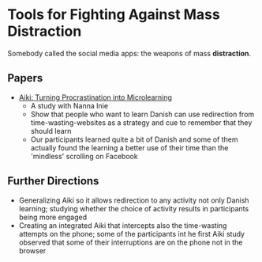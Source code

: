 # Tools for Fighting Against Mass Distraction

Somebody called the social media apps: the weapons of mass **distraction**. 

## Papers
- [Aiki: Turning Procrastination into Microlearning](https://scholar.google.nl/scholar?oi=bibs&hl=en&cluster=15348622816588107352) 
	- A study with Nanna Inie 
	- Show that people who want to learn Danish can use redirection from time-wasting-websites as a strategy and cue to remember that they should learn
	- Our participants learned quite a bit of Danish and some of them actually found the learning a better use of their time than the 'mindless' scrolling on Facebook

## Further Directions
- Generalizing Aiki so it allows redirection to any activity not only Danish learning; studying whether the choice of activity results in participants being more engaged 
- Creating an integrated Aiki that intercepts also the time-wasting attempts on the phone; some of the participants int he first Aiki study observed that some of their interruptions are on the phone not in the browser

